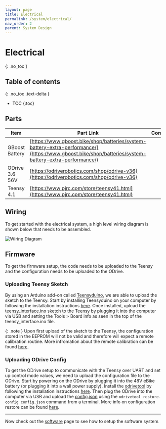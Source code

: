 ```yaml
---
layout: page
title: Electrical
permalink: /system/electrical/
nav_order: 2
parent: System Design
---
```

# Electrical
{: .no_toc }

## Table of contents
{: .no_toc .text-delta }
- TOC
{:toc}  

## Parts

| Item           | Part Link                                                                                                                                            | Comments |
| -------------- | ---------------------------------------------------------------------------------------------------------------------------------------------------- | -------- |
| GBoost Battery | [https://www.gboost.bike/shop/batteries/system-battery-extra-performance/](https://www.gboost.bike/shop/batteries/system-battery-extra-performance/) |          |
| ODrive 3.6 56V | [https://odriverobotics.com/shop/odrive-v36](https://odriverobotics.com/shop/odrive-v36)                                                             |          |
| Teensy 4.1     | [https://www.pjrc.com/store/teensy41.html](https://www.pjrc.com/store/teensy41.html)                                                                 |          |

## Wiring

To get started with the electrical system, a high level wiring diagram is shown below that needs to be assembled. 

![Wiring Diagram](../../assets/img/wiring.png)

## Firmware

To get the firmware setup, the code needs to be uploaded to the Teensy and the configuration needs to be uploaded to the ODrive. 

### Uploading Teensy Sketch

By using an Arduino add-on called [Teensyduino](https://www.pjrc.com/teensy/teensyduino.html), we are able to upload the sketch to the Teensy. Start by installing Teensyduino on your computer by following the installation instructions [here](https://www.pjrc.com/teensy/td_download.html). Once installed, upload the [teensy_interface.ino](https://github.com/CORE-Robotics-Lab/Wheelchair-Tennis-Robot/tree/main/firmware/teensy_interface) sketch to the Teensy by plugging it into the computer via USB and setting the Tools > Board info as seen in the top of the teensy_interface.ino file. 

{: .note }
Upon first upload of the sketch to the Teensy, the configuration stored in the EEPROM will not be valid and therefore will expect a remote calibration routine. More infromation about the remote calibration can be found [here]().

### Uploading ODrive Config

To get the ODrive setup to communicate with the Teensy over UART and set up control mode values, we need to upload the configuration file to the ODrive. Start by powering on the ODrive by plugging it into the 48V eBike battery (or plugging it into a wall power supply). Install the [odrivetool](https://docs.odriverobotics.com/v/0.5.5/odrivetool.html) by following the installation instructions [here](https://docs.odriverobotics.com/v/0.5.5/getting-started.html#downloading-and-installing-odriveool). Then plug the ODrive into the computer via USB and upload the [config.json](https://github.com/CORE-Robotics-Lab/Wheelchair-Tennis-Robot/tree/main/firmware/odrive) using the `odrivetool restore-config config.json` command from a terminal. More info on configuration restore can be found [here](https://docs.odriverobotics.com/v/0.5.5/odrivetool.html#configuration-backup).

---

Now check out the [software](https://core-robotics-lab.github.io/Wheelchair-Tennis-Robot/system/software/) page to see how to setup the software system. 
